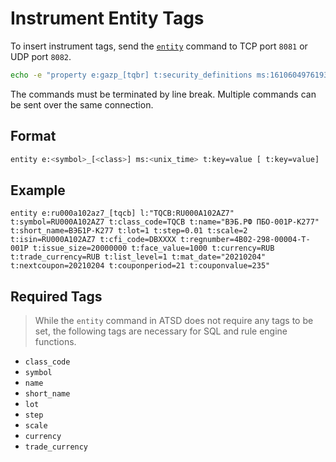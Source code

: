 # Instrument Entity Tags

To insert instrument tags, send the [`entity`](../api/network/entity.md) command to TCP port `8081` or UDP port `8082`.

```bash
echo -e "property e:gazp_[tqbr] t:security_definitions ms:1610604976193 v:symbol=GAZP v:tradingsessionid=TQBR v:roundlot=10" > /dev/tcp/atsd_hostname/8081
```

The commands must be terminated by line break. Multiple commands can be sent over the same connection.

## Format

```bash
entity e:<symbol>_[<class>] ms:<unix_time> t:key=value [ t:key=value]
```

## Example

```ls
entity e:ru000a102az7_[tqcb] l:"TQCB:RU000A102AZ7" t:symbol=RU000A102AZ7 t:class_code=TQCB t:name="ВЭБ.РФ ПБО-001Р-К277" t:short_name=ВЭБ1P-К277 t:lot=1 t:step=0.01 t:scale=2 t:isin=RU000A102AZ7 t:cfi_code=DBXXXX t:regnumber=4B02-298-00004-T-001P t:issue_size=20000000 t:face_value=1000 t:currency=RUB t:trade_currency=RUB t:list_level=1 t:mat_date="20210204" t:nextcoupon=20210204 t:couponperiod=21 t:couponvalue=235"
```

## Required Tags

> While the `entity` command in ATSD does not require any tags to be set, the following tags are necessary for SQL and rule engine functions.

* `class_code`
* `symbol`
* `name`
* `short_name`
* `lot`
* `step`
* `scale`
* `currency`
* `trade_currency`